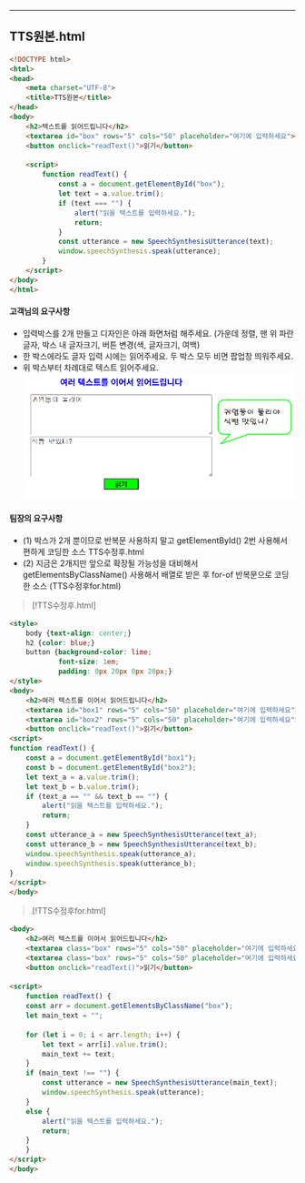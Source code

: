 
---
## TTS원본.html
```html
<!DOCTYPE html>
<html>
<head>
    <meta charset="UTF-8">
    <title>TTS원본</title>
</head>
<body>
    <h2>텍스트를 읽어드립니다</h2>
    <textarea id="box" rows="5" cols="50" placeholder="여기에 입력하세요"></textarea><br>
    <button onclick="readText()">읽기</button>
    
    <script>
        function readText() {
            const a = document.getElementById("box");
            let text = a.value.trim();
            if (text === "") {
                alert("읽을 텍스트를 입력하세요.");
                return;
            }
            const utterance = new SpeechSynthesisUtterance(text);
            window.speechSynthesis.speak(utterance);
        }
    </script>
</body>
</html>
```

#### 고객님의 요구사항
- 입력박스를 2개 만들고 디자인은 아래 화면처럼 해주세요. (가운데 정렬, 맨 위 파란 글자, 박스 내 글자크기, 버튼 변경(색, 글자크기, 여백) 
- 한 박스에라도 글자 입력 시에는 읽어주세요. 두 박스 모두 비면 팝업창 띄워주세요. 
- 위 박스부터 차례대로 텍스트 읽어주세요.
![](../../../../image/Pasted%20image%2020241124151009.png)

#### 팀장의 요구사항 
- (1) 박스가 2개 뿐이므로 반복문 사용하지 말고 getElementById() 2번 사용해서 편하게 코딩한 소스 TTS수정후.html 
- (2) 지금은 2개지만 앞으로 확장될 가능성을 대비해서 getElementsByClassName() 사용해서 배열로 받은 후 for-of 반복문으로 코딩한 소스 (TTS수정후for.html)

>[!TTS수정후.html]
```html
<style>
    body {text-align: center;}
    h2 {color: blue;}
    button {background-color: lime;
            font-size: 1em;
            padding: 0px 20px 0px 20px;}
</style>
<body>
    <h2>여러 텍스트를 이어서 읽어드립니다</h2>
    <textarea id="box1" rows="5" cols="50" placeholder="여기에 입력하세요"></textarea><br>
    <textarea id="box2" rows="5" cols="50" placeholder="여기에 입력하세요"></textarea><br>
    <button onclick="readText()">읽기</button>
<script>
function readText() {
    const a = document.getElementById("box1");
    const b = document.getElementById("box2");
    let text_a = a.value.trim();
    let text_b = b.value.trim();
    if (text_a == "" && text_b == "") {
        alert("읽을 텍스트를 입력하세요.");
        return;
    }
    const utterance_a = new SpeechSynthesisUtterance(text_a);
    const utterance_b = new SpeechSynthesisUtterance(text_b);
    window.speechSynthesis.speak(utterance_a);
    window.speechSynthesis.speak(utterance_b);
}
</script>
</body>
```

>[!TTS수정후for.html]
```html
<body>
    <h2>여러 텍스트를 이어서 읽어드립니다</h2>
    <textarea class="box" rows="5" cols="50" placeholder="여기에 입력하세요"></textarea><br>
    <textarea class="box" rows="5" cols="50" placeholder="여기에 입력하세요"></textarea><br>
    <button onclick="readText()">읽기</button>
    
<script>
    function readText() {
    const arr = document.getElementsByClassName("box");
    let main_text = "";

    for (let i = 0; i < arr.length; i++) {
        let text = arr[i].value.trim();
        main_text += text;
    }
    if (main_text !== "") {
        const utterance = new SpeechSynthesisUtterance(main_text);
        window.speechSynthesis.speak(utterance);
    }
    else {
        alert("읽을 텍스트를 입력하세요.");
        return;
    }
    }
</script>
</body>
```
